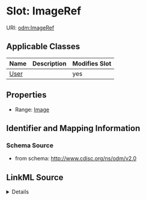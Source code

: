 # Slot: ImageRef

URI: [odm:ImageRef](http://www.cdisc.org/ns/odm/v2.0/ImageRef)



<!-- no inheritance hierarchy -->




## Applicable Classes

| Name | Description | Modifies Slot |
| --- | --- | --- |
[User](User.md) |  |  yes  |







## Properties

* Range: [Image](Image.md)





## Identifier and Mapping Information







### Schema Source


* from schema: http://www.cdisc.org/ns/odm/v2.0




## LinkML Source

<details>
```yaml
name: ImageRef
from_schema: http://www.cdisc.org/ns/odm/v2.0
rank: 1000
alias: ImageRef
domain_of:
- User
range: Image

```
</details>